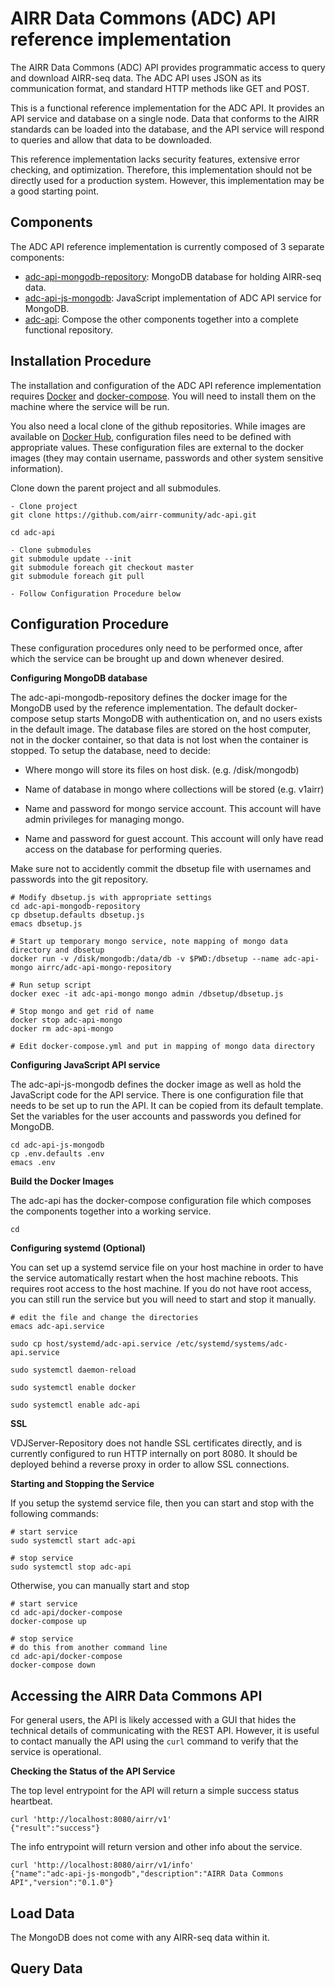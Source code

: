 # AIRR Data Commons (ADC) API reference implementation

The AIRR Data Commons (ADC) API provides programmatic access to query
and download AIRR-seq data. The ADC API uses JSON as its communication
format, and standard HTTP methods like GET and POST.

This is a functional reference implementation for the ADC API. It
provides an API service and database on a single node. Data that
conforms to the AIRR standards can be loaded into the database, and
the API service will respond to queries and allow that data to be
downloaded.

This reference implementation lacks security features, extensive error
checking, and optimization. Therefore, this implementation should not
be directly used for a production system. However, this implementation
may be a good starting point.

## Components

The ADC API reference implementation is currently composed of 3 separate components:

 * [adc-api-mongodb-repository](https://github.com/airr-community/adc-api-mongodb-repository): MongoDB database for holding AIRR-seq data.
 * [adc-api-js-mongodb](https://github.com/airr-community/adc-api-js-mongodb): JavaScript implementation of ADC API service for MongoDB.
 * [adc-api](https://github.com/airr-community/adc-api): Compose the other components together into a complete functional repository.

## Installation Procedure

The installation and configuration of the ADC API reference
implementation requires [Docker](https://www.docker.com) and
[docker-compose](https://docs.docker.com/compose). You will need to
install them on the machine where the service will be run.

You also need a local clone of the github repositories. While images
are available on [Docker
Hub](https://cloud.docker.com/u/airrc/repository/list), configuration
files need to be defined with appropriate values. These configuration
files are external to the docker images (they may contain username,
passwords and other system sensitive information).

Clone down the parent project and all submodules.

```
- Clone project
git clone https://github.com/airr-community/adc-api.git

cd adc-api

- Clone submodules
git submodule update --init
git submodule foreach git checkout master
git submodule foreach git pull

- Follow Configuration Procedure below
```

## Configuration Procedure

These configuration procedures only need to be performed once, after
which the service can be brought up and down whenever desired.

**Configuring MongoDB database**

The adc-api-mongodb-repository defines the docker image for the
MongoDB used by the reference implementation. The default
docker-compose setup starts MongoDB with authentication on, and no
users exists in the default image. The database files are stored on
the host computer, not in the docker container, so that data is not
lost when the container is stopped. To setup the database, need to
decide:

* Where mongo will store its files on host disk. (e.g. /disk/mongodb)

* Name of database in mongo where collections will be stored (e.g. v1airr)

* Name and password for mongo service account. This account will have
  admin privileges for managing mongo.

* Name and password for guest account. This account will only have
  read access on the database for performing queries.

Make sure not to accidently commit the dbsetup file with usernames and
passwords into the git repository.

```
# Modify dbsetup.js with appropriate settings
cd adc-api-mongodb-repository
cp dbsetup.defaults dbsetup.js
emacs dbsetup.js

# Start up temporary mongo service, note mapping of mongo data directory and dbsetup
docker run -v /disk/mongodb:/data/db -v $PWD:/dbsetup --name adc-api-mongo airrc/adc-api-mongo-repository

# Run setup script
docker exec -it adc-api-mongo mongo admin /dbsetup/dbsetup.js

# Stop mongo and get rid of name
docker stop adc-api-mongo
docker rm adc-api-mongo

# Edit docker-compose.yml and put in mapping of mongo data directory
```

**Configuring JavaScript API service**

The adc-api-js-mongodb defines the docker image as well as hold the
JavaScript code for the API service. There is one configuration file
that needs to be set up to run the API. It can be copied from its
default template. Set the variables for the user accounts and
passwords you defined for MongoDB.

```
cd adc-api-js-mongodb
cp .env.defaults .env
emacs .env
```

**Build the Docker Images**

The adc-api has the docker-compose configuration file which composes
the components together into a working service.

```
cd 
```

**Configuring systemd (Optional)**

You can set up a systemd service file on your host machine in order to
have the service automatically restart when the host machine
reboots. This requires root access to the host machine. If you do not
have root access, you can still run the service but you will need to
start and stop it manually.

```
# edit the file and change the directories
emacs adc-api.service

sudo cp host/systemd/adc-api.service /etc/systemd/systems/adc-api.service

sudo systemctl daemon-reload

sudo systemctl enable docker

sudo systemctl enable adc-api
```

**SSL**

VDJServer-Repository does not handle SSL certificates directly, and is
currently configured to run HTTP internally on port 8080. It should be
deployed behind a reverse proxy in order to allow SSL connections.

**Starting and Stopping the Service**

If you setup the systemd service file, then you can start and stop
with the following commands:

```
# start service
sudo systemctl start adc-api

# stop service
sudo systemctl stop adc-api
```

Otherwise, you can manually start and stop

```
# start service
cd adc-api/docker-compose
docker-compose up

# stop service
# do this from another command line
cd adc-api/docker-compose
docker-compose down
```

## Accessing the AIRR Data Commons API

For general users, the API is likely accessed with a GUI that hides
the technical details of communicating with the REST API. However, it
is useful to contact manually the API using the `curl` command to
verify that the service is operational.

**Checking the Status of the API Service**

The top level entrypoint for the API will return a simple success status heartbeat.

```
curl 'http://localhost:8080/airr/v1'
{"result":"success"}
```

The info entrypoint will return version and other info about the service.

```
curl 'http://localhost:8080/airr/v1/info'
{"name":"adc-api-js-mongodb","description":"AIRR Data Commons API","version":"0.1.0"}
```

## Load Data

The MongoDB does not come with any AIRR-seq data within it.

## Query Data
